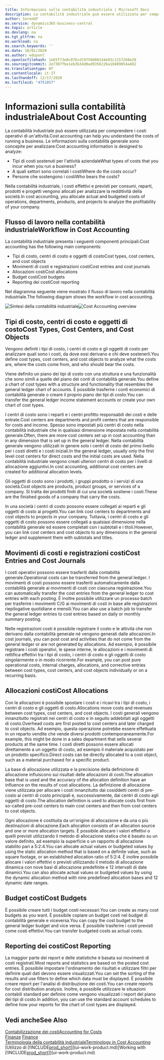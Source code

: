 ```yaml
---
title: Informazioni sulla contabilità industriale | Microsoft Docs
description: La contabilità industriale può essere utilizzata per comprendere i costi operativi di un'attività.
author: SorenGP
ms.service: dynamics365-business-central
ms.topic: article
ms.devlang: na
ms.tgt_pltfrm: na
ms.workload: na
ms.search.keywords: ''
ms.date: 10/01/2020
ms.author: edupont
ms.openlocfilehash: 1e65f73e0c876cd19750d88144e93c1157268e28
ms.sourcegitcommit: 2e7307fbe1eb3b34d0ad9356226a19409054a402
ms.translationtype: HT
ms.contentlocale: it-IT
ms.lasthandoff: 12/17/2020
ms.locfileid: "4751057"
---
```

# <a name="about-cost-accounting"></a><span data-ttu-id="83da9-103">Informazioni sulla contabilità industriale</span><span class="sxs-lookup"><span data-stu-id="83da9-103">About Cost Accounting</span></span>
<span data-ttu-id="83da9-104">La contabilità industriale può essere utilizzata per comprendere i costi operativi di un'attività.</span><span class="sxs-lookup"><span data-stu-id="83da9-104">Cost accounting can help you understand the costs of running a business.</span></span> <span data-ttu-id="83da9-105">Le informazioni sulla contabilità generale sono concepite per analizzare:</span><span class="sxs-lookup"><span data-stu-id="83da9-105">Cost accounting information is designed to analyze:</span></span>  

-   <span data-ttu-id="83da9-106">Tipi di costi sostenuti per l'attività aziendale</span><span class="sxs-lookup"><span data-stu-id="83da9-106">What types of costs that you incur when you run a business?</span></span>  
-   <span data-ttu-id="83da9-107">A quali settori sono correlati i costi</span><span class="sxs-lookup"><span data-stu-id="83da9-107">Where do the costs occur?</span></span>  
-   <span data-ttu-id="83da9-108">Persone che sostengono i costi</span><span class="sxs-lookup"><span data-stu-id="83da9-108">Who bears the costs?</span></span>  

<span data-ttu-id="83da9-109">Nella contabilità industriale, i costi effettivi e previsti per consumi, reparti, prodotti e progetti vengono allocati per analizzare la redditività della società.</span><span class="sxs-lookup"><span data-stu-id="83da9-109">In cost accounting, you allocate actual and budgeted costs of operations, departments, products, and projects to analyze the profitability of your company.</span></span>  

## <a name="workflow-in-cost-accounting"></a><span data-ttu-id="83da9-110">Flusso di lavoro nella contabilità industriale</span><span class="sxs-lookup"><span data-stu-id="83da9-110">Workflow in Cost Accounting</span></span>  
<span data-ttu-id="83da9-111">La contabilità industriale presenta i seguenti componenti principali:</span><span class="sxs-lookup"><span data-stu-id="83da9-111">Cost accounting has the following main components:</span></span>  

-   <span data-ttu-id="83da9-112">Tipi di costo, centri di costo e oggetti di costo</span><span class="sxs-lookup"><span data-stu-id="83da9-112">Cost types, cost centers, and cost objects</span></span>  
-   <span data-ttu-id="83da9-113">Movimenti di costi e registrazioni costi</span><span class="sxs-lookup"><span data-stu-id="83da9-113">Cost entries and cost journals</span></span>  
-   <span data-ttu-id="83da9-114">Allocazioni costi</span><span class="sxs-lookup"><span data-stu-id="83da9-114">Cost allocations</span></span>  
-   <span data-ttu-id="83da9-115">Budget costi</span><span class="sxs-lookup"><span data-stu-id="83da9-115">Cost budgets</span></span>
-   <span data-ttu-id="83da9-116">Reporting dei costi</span><span class="sxs-lookup"><span data-stu-id="83da9-116">Cost reporting</span></span>  

<span data-ttu-id="83da9-117">Nel diagramma seguente viene mostrato il flusso di lavoro nella contabilità industriale.</span><span class="sxs-lookup"><span data-stu-id="83da9-117">The following diagram shows the workflow in cost accounting.</span></span>  

<span data-ttu-id="83da9-118">![Sintesi della contabilità industriale](media/costaccountingoverview.png "CostAccountingOverview")</span><span class="sxs-lookup"><span data-stu-id="83da9-118">![Cost Accounting overview](media/costaccountingoverview.png "CostAccountingOverview")</span></span>  

## <a name="cost-types-cost-centers-and-cost-objects"></a><span data-ttu-id="83da9-119">Tipi di costo, centri di costo e oggetti di costo</span><span class="sxs-lookup"><span data-stu-id="83da9-119">Cost Types, Cost Centers, and Cost Objects</span></span>  
<span data-ttu-id="83da9-120">Vengono definiti i tipi di costo, i centri di costo e gli oggetti di costo per analizzare quali sono i costi, da dove essi derivano e chi deve sostenerli.</span><span class="sxs-lookup"><span data-stu-id="83da9-120">You define cost types, cost centers, and cost objects to analyze what the costs are, where the costs come from, and who should bear the costs.</span></span>  

<span data-ttu-id="83da9-121">Viene definito un piano dei tipi di costo con una struttura e una funzionalità che sono simili a quelle del piano dei conti di contabilità generale.</span><span class="sxs-lookup"><span data-stu-id="83da9-121">You define a chart of cost types with a structure and functionality that resembles the general ledger chart of accounts.</span></span> <span data-ttu-id="83da9-122">È possibile trasferire i conti economici di contabilità generale o creare il proprio piano dei tipi di costo.</span><span class="sxs-lookup"><span data-stu-id="83da9-122">You can transfer the general ledger income statement accounts or create your own chart of cost types.</span></span>  

<span data-ttu-id="83da9-123">I centri di costo sono i reparti e i centri profitto responsabili dei costi e delle entrate.</span><span class="sxs-lookup"><span data-stu-id="83da9-123">Cost centers are departments and profit centers that are responsible for costs and income.</span></span> <span data-ttu-id="83da9-124">Spesso sono impostati più centri di costo nella contabilità industriale che in qualsiasi dimensione impostata nella contabilità generale.</span><span class="sxs-lookup"><span data-stu-id="83da9-124">Often, there are more cost centers set up in cost accounting than in any dimension that is set up in the general ledger.</span></span> <span data-ttu-id="83da9-125">Nella contabilità generale vengono utilizzati in genere solo i centri di costo del primo livello per i costi diretti e i costi iniziali.</span><span class="sxs-lookup"><span data-stu-id="83da9-125">In the general ledger, usually only the first level cost centers for direct costs and the initial costs are used.</span></span> <span data-ttu-id="83da9-126">Nella contabilità industriale vengono creati ulteriori centri di costo per i livelli di allocazione aggiuntivi.</span><span class="sxs-lookup"><span data-stu-id="83da9-126">In cost accounting, additional cost centers are created for additional allocation levels.</span></span>  

<span data-ttu-id="83da9-127">Gli oggetti di costo sono i prodotti, i gruppi prodotto o i servizi di una società.</span><span class="sxs-lookup"><span data-stu-id="83da9-127">Cost objects are products, product groups, or services of a company.</span></span> <span data-ttu-id="83da9-128">Si tratta dei prodotti finiti di cui una società sostiene i costi.</span><span class="sxs-lookup"><span data-stu-id="83da9-128">These are the finished goods of a company that carry the costs.</span></span>  

<span data-ttu-id="83da9-129">In una società i centri di costo possono essere collegati ai reparti e gli oggetti di costo ai progetti.</span><span class="sxs-lookup"><span data-stu-id="83da9-129">You can link cost centers to departments and cost objects to projects in your company.</span></span> <span data-ttu-id="83da9-130">Tuttavia, i centri di costo e gli oggetti di costo possono essere collegati a qualsiasi dimensione nella contabilità generale ed essere completati con i subtotali e i titoli.</span><span class="sxs-lookup"><span data-stu-id="83da9-130">However, you can link cost centers and cost objects to any dimensions in the general ledger and supplement them with subtotals and titles.</span></span>  

## <a name="cost-entries-and-cost-journals"></a><span data-ttu-id="83da9-131">Movimenti di costi e registrazioni costi</span><span class="sxs-lookup"><span data-stu-id="83da9-131">Cost Entries and Cost Journals</span></span>  
<span data-ttu-id="83da9-132">I costi operativi possono essere trasferiti dalla contabilità generale.</span><span class="sxs-lookup"><span data-stu-id="83da9-132">Operational costs can be transferred from the general ledger.</span></span> <span data-ttu-id="83da9-133">I movimenti di costi possono essere trasferiti automaticamente dalla contabilità generale ai movimenti di costi con ciascuna registrazione.</span><span class="sxs-lookup"><span data-stu-id="83da9-133">You can automatically transfer the cost entries from the general ledger to cost entries with each posting.</span></span> <span data-ttu-id="83da9-134">È inoltre possibile utilizzare un processo batch per trasferire i movimenti C/G ai movimenti di costi in base alle registrazioni riepilogative quotidiane e mensili.</span><span class="sxs-lookup"><span data-stu-id="83da9-134">You can also use a batch job to transfer the general ledger entries to cost entries based on daily or monthly summary posting.</span></span>  

<span data-ttu-id="83da9-135">Nelle registrazioni costi è possibile registrare il costo e le attività che non derivano dalla contabilità generale né vengono generati dalle allocazioni.</span><span class="sxs-lookup"><span data-stu-id="83da9-135">In cost journals, you can post cost and activities that do not come from the general ledger or are not generated by allocations.</span></span> <span data-ttu-id="83da9-136">Ad esempio, è possibile registrare i costi operativi, le spese interne, le allocazioni e i movimenti di rettifica effettivi tra i tipi di costo, i centri di costo e gli oggetti di costo singolarmente o in modo ricorrente.</span><span class="sxs-lookup"><span data-stu-id="83da9-136">For example, you can post pure operational costs, internal charges, allocations, and corrective entries between cost types, cost centers, and cost objects individually or on a recurring basis.</span></span>  

## <a name="cost-allocations"></a><span data-ttu-id="83da9-137">Allocazioni costi</span><span class="sxs-lookup"><span data-stu-id="83da9-137">Cost Allocations</span></span>  
<span data-ttu-id="83da9-138">Con le allocazioni è possibile spostare i costi e i ricavi tra i tipi di costo, i centri di costo e gli oggetti di costo.</span><span class="sxs-lookup"><span data-stu-id="83da9-138">Allocations move costs and revenues between cost types, cost centers, and cost objects.</span></span> <span data-ttu-id="83da9-139">I costi generali vengono innanzitutto registrati nei centri di costo e in seguito addebitati agli oggetti di costo.</span><span class="sxs-lookup"><span data-stu-id="83da9-139">Overhead costs are first posted to cost centers and later charged to cost objects.</span></span> <span data-ttu-id="83da9-140">Ad esempio, questa operazione potrebbe essere effettuata in un reparto vendite che vende diversi prodotti contemporaneamente.</span><span class="sxs-lookup"><span data-stu-id="83da9-140">For example, this might be done in a sales department that sells several products at the same time.</span></span> <span data-ttu-id="83da9-141">I costi diretti possono essere allocati direttamente a un oggetto di costo, ad esempio il materiale acquistato per un prodotto specifico.</span><span class="sxs-lookup"><span data-stu-id="83da9-141">Direct costs can be directly allocated to a cost object, such as a material purchased for a specific product.</span></span>  

<span data-ttu-id="83da9-142">La base di allocazione utilizzata e la precisione della definizione di allocazione influiscono sui risultati delle allocazioni di costi.</span><span class="sxs-lookup"><span data-stu-id="83da9-142">The allocation base that is used and the accuracy of the allocation definition have an influence on the results of cost allocations.</span></span> <span data-ttu-id="83da9-143">La definizione di allocazione viene utilizzata per allocare i costi innanzitutto dai cosiddetti centri di pre-costo ai centri di costo principali e, successivamente, dai centri di costo agli oggetti di costo.</span><span class="sxs-lookup"><span data-stu-id="83da9-143">The allocation definition is used to allocate costs first from so-called pre-cost centers to main cost centers and then from cost centers to cost objects.</span></span>  

<span data-ttu-id="83da9-144">Ogni allocazione è costituita da un'origine di allocazione e da una o più destinazioni di allocazione.</span><span class="sxs-lookup"><span data-stu-id="83da9-144">Each allocation consists of an allocation source and one or more allocation targets.</span></span> <span data-ttu-id="83da9-145">È possibile allocare i valori effettivi o quelli previsti utilizzando il metodo di allocazione statica che è basato su un valore definito, ad esempio la superficie o un rapporto di allocazione stabilito pari a 5:2:4.</span><span class="sxs-lookup"><span data-stu-id="83da9-145">You can allocate actual values or budgeted values by using the static allocation method that is based on a definite value, such as square footage, or an established allocation ratio of 5:2:4.</span></span> <span data-ttu-id="83da9-146">È inoltre possibile allocare i valori effettivi o previsti utilizzando il metodo di allocazione dinamica con nove basi di allocazione predefinite e 12 intervalli di date dinamici.</span><span class="sxs-lookup"><span data-stu-id="83da9-146">You can also allocate actual values or budgeted values by using the dynamic allocation method with nine predefined allocation bases and 12 dynamic date ranges.</span></span>  

## <a name="cost-budgets"></a><span data-ttu-id="83da9-147">Budget costi</span><span class="sxs-lookup"><span data-stu-id="83da9-147">Cost Budgets</span></span>  
<span data-ttu-id="83da9-148">È possibile creare tutti i budget costi necessari.</span><span class="sxs-lookup"><span data-stu-id="83da9-148">You can create as many cost budgets as you want.</span></span> <span data-ttu-id="83da9-149">È possibile copiare un budget costi nel budget di contabilità generale e viceversa.</span><span class="sxs-lookup"><span data-stu-id="83da9-149">You can copy the cost budget to the general ledger budget and vice versa.</span></span> <span data-ttu-id="83da9-150">È possibile trasferire i costi previsti come costi effettivi.</span><span class="sxs-lookup"><span data-stu-id="83da9-150">You can transfer budgeted costs as actual costs.</span></span>  

## <a name="cost-reporting"></a><span data-ttu-id="83da9-151">Reporting dei costi</span><span class="sxs-lookup"><span data-stu-id="83da9-151">Cost Reporting</span></span>  
<span data-ttu-id="83da9-152">La maggior parte dei report e delle statistiche è basata sui movimenti di costi registrati.</span><span class="sxs-lookup"><span data-stu-id="83da9-152">Most reports and statistics are based on the posted cost entries.</span></span> <span data-ttu-id="83da9-153">È possibile impostare l'ordinamento dei risultati e utilizzare filtri per definire quali dati devono essere visualizzati.</span><span class="sxs-lookup"><span data-stu-id="83da9-153">You can set the sorting of the results and use filters to define which data must be displayed.</span></span> <span data-ttu-id="83da9-154">È possibile creare report per l'analisi di distribuzione dei costi.</span><span class="sxs-lookup"><span data-stu-id="83da9-154">You can create reports for cost distribution analysis.</span></span> <span data-ttu-id="83da9-155">Inoltre, è possibile utilizzare le situazioni contabili standard per definire come vengono visualizzati i report del piano dei tipi di costo.</span><span class="sxs-lookup"><span data-stu-id="83da9-155">In addition, you can use the standard account schedules to define how your reports for the chart of cost types are displayed.</span></span>  

## <a name="see-also"></a><span data-ttu-id="83da9-156">Vedi anche</span><span class="sxs-lookup"><span data-stu-id="83da9-156">See Also</span></span>  
 [<span data-ttu-id="83da9-157">Contabilizzazione dei costi</span><span class="sxs-lookup"><span data-stu-id="83da9-157">Accounting for Costs</span></span>](finance-manage-cost-accounting.md)  
 <span data-ttu-id="83da9-158">[Finanze](finance.md) </span><span class="sxs-lookup"><span data-stu-id="83da9-158">[Finance](finance.md) </span></span>  
 [<span data-ttu-id="83da9-159">Terminologia della contabilità industriale</span><span class="sxs-lookup"><span data-stu-id="83da9-159">Terminology in Cost Accounting</span></span>](finance-terminology-in-cost-accounting.md)  
 <span data-ttu-id="83da9-160">[Utilizzo di [!INCLUDE[prod_short](includes/prod_short.md)]](ui-work-product.md)</span><span class="sxs-lookup"><span data-stu-id="83da9-160">[Working with [!INCLUDE[prod_short](includes/prod_short.md)]](ui-work-product.md)</span></span>
